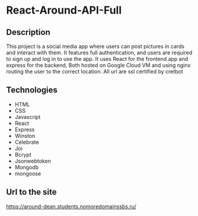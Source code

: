 # React-Around-API-Full

## Description

This project is a social media app where users can post pictures in cards and interact with them.
It features full authentication, and users are required to sign up and log in to use the app.
It uses React for the frontend app and express for the backend, Both hosted on Google Cloud VM
and using nginx routing the user to the correct location.
All url are ssl certified by cretbot

## Technologies

- HTML
- CSS
- Javascript
- React
- Express
- Winston
- Celebrate
- Joi
- Bcrypt
- Jsonwebtoken
- Mongodb
- mongoose

## Url to the site

https://around-dean.students.nomoredomainssbs.ru/

